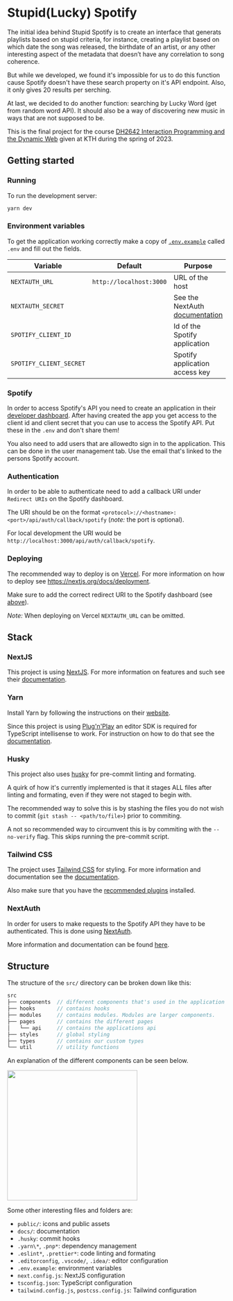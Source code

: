 # Stupid(Lucky) Spotify

The initial idea behind Stupid Spotify is to create an interface that generats playlists
based on stupid criteria, for instance, creating a playlist based on which date
the song was released, the birthdate of an artist, or any other interesting aspect
of the metadata that doesn’t have any correlation to song coherence.

But while we developed, we found it's impossible for us to do this function cause Spotify doesn't have these search property on it's API endpoint. Also, it only gives 20 results per serching.

At last, we decided to do another function: searching by Lucky Word (get from random word API). It should also be
a way of discovering new music in ways that are not supposed to be.

This is the final project for the course [DH2642 Interaction Programming and the Dynamic Web](https://www.kth.se/student/kurser/kurs/DH2642?l=en)
given at KTH during the spring of 2023.

## Getting started

### Running

To run the development server:

```bash
yarn dev
```

### Environment variables

To get the application working correctly make a copy of [`.env.example`](./.env.example)
called `.env` and fill out the fields.

| Variable                | Default                 | Purpose                                                                                          |
| ----------------------- | ----------------------- | ------------------------------------------------------------------------------------------------ |
| `NEXTAUTH_URL`          | `http://localhost:3000` | URL of the host                                                                                  |
| `NEXTAUTH_SECRET`       |                         | See the NextAuth [documentation](https://next-auth.js.org/configuration/options#nextauth_secret) |
| `SPOTIFY_CLIENT_ID`     |                         | Id of the Spotify application                                                                    |
| `SPOTIFY_CLIENT_SECRET` |                         | Spotify application access key                                                                   |

### Spotify

In order to access Spotify's API you need to create an application in their
[developer dashboard](https://developer.spotify.com/dashboard). After having
created the app you get access to the client id and client secret that
you can use to access the Spotify API. Put these in the `.env` and don't share them!

You also need to add users that are allowedto sign in to the application. This
can be done in the user management tab. Use the email that's linked to the persons
Spotify account.

### Authentication

In order to be able to authenticate need to add a callback URI under `Redirect URIs`
on the Spotify dashboard.

The URI should be on the format `<protocol>://<hostname>:<port>/api/auth/callback/spotify`
(_note:_ the port is optional).

For local development the URI would be `http://localhost:3000/api/auth/callback/spotify`.

### Deploying

The recommended way to deploy is on [Vercel](https://vercel.com/solutions/nextjs).
For more information on how to deploy see <https://nextjs.org/docs/deployment>.

Make sure to add the correct redirect URI to the Spotify dashboard (see [above](#authentication)).

_Note:_ When deploying on Vercel `NEXTAUTH_URL` can be omitted.

## Stack

### NextJS

This project is using [NextJS](https://nextjs.org/). For more information on features
and such see their [documentation](https://nextjs.org/docs).

### Yarn

Install Yarn by following the instructions on their [website](https://yarnpkg.com/getting-started/install).

Since this project is using [Plug'n'Play](https://yarnpkg.com/features/pnp) an
editor SDK is required for TypeScript intellisense to work. For instruction on
how to do that see the [documentation](https://yarnpkg.com/getting-started/editor-sdks).

### Husky

This project also uses [husky](https://typicode.github.io/husky/#/) for pre-commit
linting and formating.

A quirk of how it's currently implemented is that it stages ALL files after
linting and formating, even if they were not staged to begin with.

The recommended way to solve this is by stashing the files you do not wish to commit
(`git stash -- <path/to/file>`) prior to commiting.

A not so recommended way to circumvent this is by commiting with the `--no-verify`
flag. This skips running the pre-commit script.

### Tailwind CSS

The project uses [Tailwind CSS](https://tailwindcss.com/) for styling. For more
information and documentation see the [documentation](https://tailwindcss.com/docs/).

Also make sure that you have the [recommended plugins](https://tailwindcss.com/docs/editor-setup)
installed.

### NextAuth

In order for users to make requests to the Spotify API they have to be authenticated.
This is done using [NextAuth](https://next-auth.js.org/).

More information and documentation can be found [here](https://next-auth.js.org/getting-started/introduction).

## Structure

The structure of the `src/` directory can be broken down like this:

```ts
src
├── components  // different components that's used in the application
├── hooks       // contains hooks
├── modules     // contains modules. Modules are larger components.
├── pages       // contains the different pages
│   └── api     // contains the applications api
├── styles      // global styling
├── types       // contains our custom types
└── util        // utility functions
```

An explanation of the different components can be seen below.

<img src="https://user-images.githubusercontent.com/52171526/231905919-f2a655a2-9335-440b-8b88-d0143831e91d.png" height="300px" />

Some other interesting files and folders are:

-   `public/`: icons and public assets
-   `docs/`: documentation
-   `.husky`: commit hooks
-   `.yarn\*`, `.pnp*`: dependency management
-   `.eslint*`, `.prettier*`: code linting and formating
-   `.editorconfig`, `.vscode/`, `.idea/`: editor configuration
-   `.env.example`: environment variables
-   `next.config.js`: NextJS configuration
-   `tsconfig.json`: TypeScript configuration
-   `tailwind.config.js`, `postcss.config.js`: Tailwind configuration
